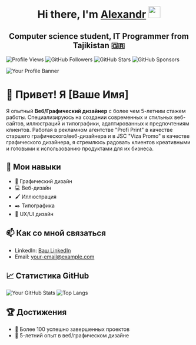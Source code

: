 <h1 align="center">Hi there, I'm <a href="https://github.com/AlexMadibaev" target="_blank">Alexandr</a> 
<img src="https://github.com/blackcater/blackcater/raw/main/images/Hi.gif" height="32"/></h1>
<h2 align="center">Computer science student, IT Programmer from Tajikistan 🇬🇷</h2>

![Profile Views](https://komarev.com/ghpvc/?AlexMadibaev=your-AlexMadibaev&color=blue)
![GitHub Followers](https://img.shields.io/github/followers/your-AlexMadibaev?label=Followers)
![GitHub Stars](https://img.shields.io/github/stars/your-AlexMadibaev?label=Stars)
![GitHub Sponsors](https://img.shields.io/github/sponsors/your-AlexMadibaev?label=Sponsors)

![Your Profile Banner](https://media.giphy.com/media/l3vR2ZpCZVWELHeO4/giphy.gif)

# 👋 Привет! Я [Ваше Имя]

Я опытный **Веб/Графический дизайнер** с более чем 5-летним стажем работы. Специализируюсь на создании современных и стильных веб-сайтов, иллюстраций и типографики, адаптированных к предпочтениям клиентов. Работая в рекламном агентстве "Profi Print" в качестве старшего графического/веб-дизайнера и в JSC "Viza Promo" в качестве графического дизайнера, я стремлюсь радовать клиентов креативными и готовыми к использованию продуктами для их бизнеса.

## 🔧 Мои навыки

- 🎨 Графический дизайн
- 💻 Веб-дизайн
- 🖌️ Иллюстрация
- ✒️ Типографика
- 📱 UX/UI дизайн

## 📫 Как со мной связаться

- LinkedIn: [Ваш LinkedIn](https://www.linkedin.com/in/your-linkedin)
- Email: [your-email@example.com](mailto:your-email@example.com)

## 📈 Статистика GitHub

![Your GitHub Stats](https://github-readme-stats.vercel.app/api?AlexMadibaev=your-AlexMadibaev&show_icons=true&theme=radical)
![Top Langs](https://github-readme-stats.vercel.app/api/top-langs/?AlexMadibaev=your-AlexMadibaev&layout=compact&theme=radical)

## 🏆 Достижения

- 🎉 Более 100 успешно завершенных проектов
- 🌟 5-летний опыт в веб/графическом дизайне
